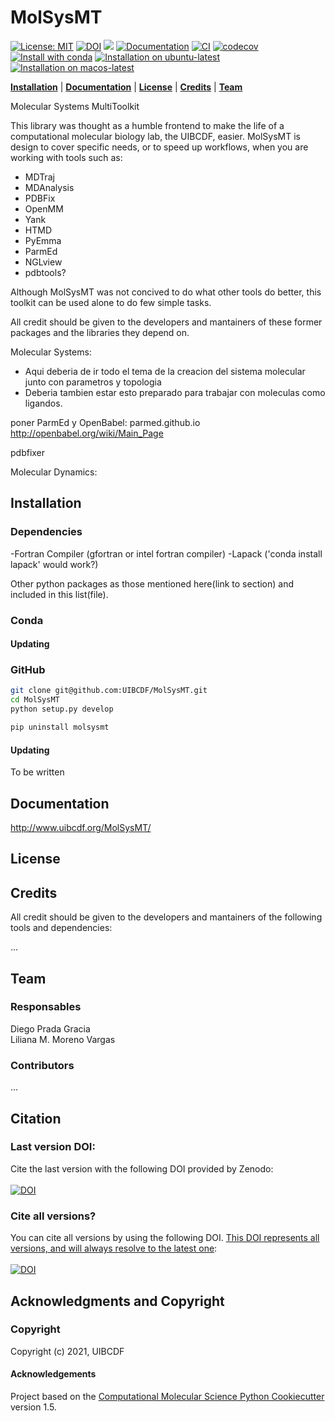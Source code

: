 MolSysMT
==============================

[![License: MIT](https://img.shields.io/badge/License-MIT-blue.svg)](https://opensource.org/licenses/MIT)
[![DOI](https://zenodo.org/badge/137937243.svg)](https://zenodo.org/badge/latestdoi/137937243)
[![](https://img.shields.io/badge/Python-3.10%20%7C%203.11%20%7C%203.12-blue.svg)](https://www.python.org/downloads/) 
[![Documentation](https://github.com/uibcdf/molsysmt/actions/workflows/sphinx_docs_to_gh_pages.yaml/badge.svg)](https://github.com/uibcdf/molsysmt/actions/workflows/sphinx_docs_to_gh_pages.yaml)
[![CI](https://github.com/uibcdf/molsysmt/actions/workflows/CI.yaml/badge.svg)](https://github.com/uibcdf/MolSysMT/actions/workflows/CI.yaml)
[![codecov](https://codecov.io/github/uibcdf/molsysmt/graph/badge.svg?token=9ZMA4YZLOR)](https://codecov.io/github/uibcdf/molsysmt)
[![Install with conda](https://img.shields.io/badge/Install%20with-conda-brightgreen.svg)](https://conda.anaconda.org/uibcdf/molsysmt)
[![Installation on ubuntu-latest](https://github.com/uibcdf/molsysmt/actions/workflows/install_ubuntu_latest.yaml/badge.svg)](https://github.com/uibcdf/molsysmt/actions/workflows/install_ubuntu_latest.yaml)
[![Installation on macos-latest](https://github.com/uibcdf/molsysmt/actions/workflows/install_macos_latest.yaml/badge.svg)](https://github.com/uibcdf/molsysmt/actions/workflows/install_macos_latest.yaml)

**[Installation](#installation)** |
**[Documentation](#documentation)** |
**[License](#license)** |
**[Credits](#credits)** |
**[Team](#team)**


Molecular Systems MultiToolkit

This library was thought as a humble frontend to make the life of a computational molecular biology lab, the UIBCDF,  easier. 
MolSysMT is design to cover specific needs, or to speed up workflows, when you are working with tools such as:

- MDTraj
- MDAnalysis
- PDBFix
- OpenMM
- Yank
- HTMD
- PyEmma
- ParmEd
- NGLview
- pdbtools?

Although MolSysMT was not concived to do what other tools do better, this
toolkit can be used alone to do few simple tasks.

All credit should be given to the developers and mantainers of these former packages and the libraries they depend on.


Molecular Systems:
- Aqui deberia de ir todo el tema de la creacion del sistema molecular junto con parametros y topologia
- Deberia tambien estar esto preparado para trabajar con moleculas como ligandos.

poner ParmEd y OpenBabel:
parmed.github.io
http://openbabel.org/wiki/Main_Page

pdbfixer

Molecular Dynamics:

## Installation

### Dependencies

-Fortran Compiler (gfortran or intel fortran compiler)
-Lapack ('conda install lapack' would work?)

Other python packages as those mentioned here(link to section) and included in this list(file).


### Conda

#### Updating

### GitHub
```bash
git clone git@github.com:UIBCDF/MolSysMT.git
cd MolSysMT
python setup.py develop
```

```bash
pip uninstall molsysmt
```

#### Updating
To be written

## Documentation

http://www.uibcdf.org/MolSysMT/

## License

## Credits

All credit should be given to the developers and mantainers of the following tools and dependencies:

...

## Team

### Responsables

Diego Prada Gracia    
Liliana M. Moreno Vargas

### Contributors

...

## Citation

### Last version DOI:   
Cite the last version with the following DOI provided by Zenodo:    
<br/>
[![DOI](https://zenodo.org/badge/DOI/10.5281/zenodo.2530946.svg)](https://doi.org/10.5281/zenodo.2530946)    

### Cite all versions?
You can cite all versions by using the following DOI.
[This DOI represents all versions, and will always resolve to the latest one](http://help.zenodo.org/#versioning):    
<br/>
[![DOI](https://zenodo.org/badge/DOI/10.5281/zenodo.2530945.svg)](https://doi.org/10.5281/zenodo.2530945)    
    

## Acknowledgments and Copyright

### Copyright

Copyright (c) 2021, UIBCDF


#### Acknowledgements
 
Project based on the 
[Computational Molecular Science Python Cookiecutter](https://github.com/molssi/cookiecutter-cms) version 1.5.

